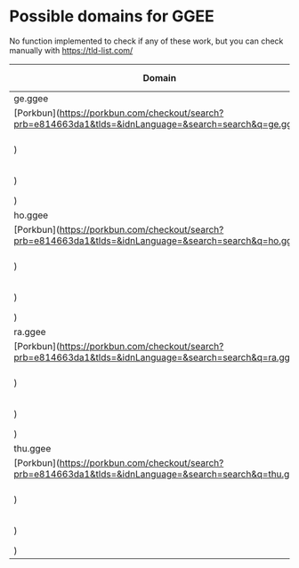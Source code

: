 # Possible domains for GGEE

No function implemented to check if any of these work, but you can check manually with https://tld-list.com/

| Domain | Porkbun | NameCheap | Google Domains |
|---|---|---|---|
| ge.ggee | [Porkbun](https://porkbun.com/checkout/search?prb=e814663da1&tlds=&idnLanguage=&search=search&q=ge.ggee) | [Namecheap](https://www.namecheap.com/domains/registration/results/?domain=ge.ggee) | [Google](https://domains.google.com/registrar/search?searchTerm=ge.ggee) |
| ho.ggee | [Porkbun](https://porkbun.com/checkout/search?prb=e814663da1&tlds=&idnLanguage=&search=search&q=ho.ggee) | [Namecheap](https://www.namecheap.com/domains/registration/results/?domain=ho.ggee) | [Google](https://domains.google.com/registrar/search?searchTerm=ho.ggee) |
| ra.ggee | [Porkbun](https://porkbun.com/checkout/search?prb=e814663da1&tlds=&idnLanguage=&search=search&q=ra.ggee) | [Namecheap](https://www.namecheap.com/domains/registration/results/?domain=ra.ggee) | [Google](https://domains.google.com/registrar/search?searchTerm=ra.ggee) |
| thu.ggee | [Porkbun](https://porkbun.com/checkout/search?prb=e814663da1&tlds=&idnLanguage=&search=search&q=thu.ggee) | [Namecheap](https://www.namecheap.com/domains/registration/results/?domain=thu.ggee) | [Google](https://domains.google.com/registrar/search?searchTerm=thu.ggee) |
